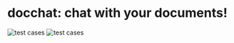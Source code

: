 # docchat: chat with your documents!
![test cases](https://github.com/lindsay-lew/Project_4/workflows/tests.yml)
![test cases](https://github.com/lindsay-lew/docchat/workflows/tests/badge.svg)